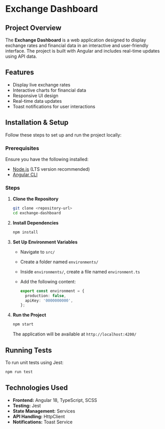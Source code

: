 # Exchange Dashboard

## Project Overview

The **Exchange Dashboard** is a web application designed to display exchange rates and financial data in an interactive and user-friendly interface. The project is built with Angular and includes real-time updates using API data.

## Features

- Display live exchange rates
- Interactive charts for financial data
- Responsive UI design
- Real-time data updates
- Toast notifications for user interactions

## Installation & Setup

Follow these steps to set up and run the project locally:

### Prerequisites

Ensure you have the following installed:

- [Node.js](https://nodejs.org/) (LTS version recommended)
- [Angular CLI](https://angular.io/cli)

### Steps

1. **Clone the Repository**

   ```sh
   git clone <repository-url>
   cd exchange-dashboard
   ```

2. **Install Dependencies**

   ```sh
   npm install
   ```

3. **Set Up Environment Variables**
   - Navigate to `src/`
   - Create a folder named `environments/`
   - Inside `environments/`, create a file named `environment.ts`
   - Add the following content:

     ```ts
     export const environment = {
       production: false,
       apiKey: '0000000000',
     };
     ```

4. **Run the Project**

   ```sh
   npm start
   ```

   The application will be available at `http://localhost:4200/`

## Running Tests

To run unit tests using Jest:

```sh
npm run test
```

## Technologies Used

- **Frontend:** Angular 18, TypeScript, SCSS
- **Testing:** Jest
- **State Management:** Services
- **API Handling:** HttpClient
- **Notifications:** Toast Service
